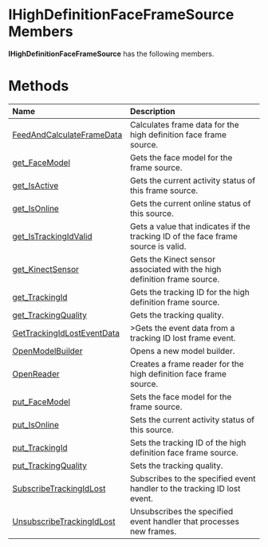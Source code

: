 IHighDefinitionFaceFrameSource Members  
======================================  

**IHighDefinitionFaceFrameSource** has the following members.  

<span id="publicmethodsSection"></span>

Methods  
=======  

<table>
<colgroup>
<col width="30%" />
<col width="60%" />
</colgroup>
<thead>
<tr class="header">
<th align="left">Name</th>
<th align="left">Description</th>
</tr>
</thead>
<tbody>
<tr class="odd">
<td align="left"><a href="Methods/FeedAndCalculateFrameData.md">FeedAndCalculateFrameData</a></td>
<td align="left">Calculates frame data for the high definition face frame source.</td>
</tr>
<tr class="even">
<td align="left"><a href="Methods/get_FaceModel_Method.md">get_FaceModel</a></td>
<td align="left">Gets the face model for the frame source.</td>
</tr>
<tr class="odd">
<td align="left"><a href="Methods/get_IsActive_Method.md">get_IsActive</a></td>
<td align="left">Gets the current activity status of this frame source.</td>
</tr>
<tr class="even">
<td align="left"><a href="Methods/get_IsOnline_Method.md">get_IsOnline</a></td>
<td align="left">Gets the current online status of this source.</td>
</tr>
<tr class="odd">
<td align="left"><a href="Methods/get_IsTrackingIdValid_Method.md">get_IsTrackingIdValid</a></td>
<td align="left">Gets a value that indicates if the tracking ID of the face frame source is valid.</td>
</tr>
<tr class="even">
<td align="left"><a href="Methods/get_KinectSensor_Method.md">get_KinectSensor</a></td>
<td align="left">Gets the Kinect sensor associated with the high definition frame source.</td>
</tr>
<tr class="odd">
<td align="left"><a href="Methods/get_TrackingId_Method.md">get_TrackingId</a></td>
<td align="left">Gets the tracking ID for the high definition frame source.</td>
</tr>
<tr class="even">
<td align="left"><a href="Methods/get_TrackingQuality_Method.md">get_TrackingQuality</a></td>
<td align="left">Gets the tracking quality.</td>
</tr>
<tr class="odd">
<td align="left"><a href="Methods/GetTrackingIdLostEventData.md">GetTrackingIdLostEventData</a></td>
<td align="left">&gt;Gets the event data from a tracking ID lost frame event.</td>
</tr>
<tr class="even">
<td align="left"><a href="Methods/OpenModelBuilder_Method.md">OpenModelBuilder</a></td>
<td align="left">Opens a new model builder.</td>
</tr>
<tr class="odd">
<td align="left"><a href="Methods/OpenReader_Method.md">OpenReader</a></td>
<td align="left">Creates a frame reader for the high definition face frame source.</td>
</tr>
<tr class="even">
<td align="left"><a href="Methods/put_FaceModel_Method.md">put_FaceModel</a></td>
<td align="left">Sets the face model for the frame source.</td>
</tr>
<tr class="odd">
<td align="left"><a href="Methods/put_IsOnline_Method.md">put_IsOnline</a></td>
<td align="left">Sets the current activity status of this source.</td>
</tr>
<tr class="even">
<td align="left"><a href="Methods/put_TrackingId_Method.md">put_TrackingId</a></td>
<td align="left">Sets the tracking ID of the high definition face frame source.</td>
</tr>
<tr class="odd">
<td align="left"><a href="Methods/put_TrackingQuality_Method.md">put_TrackingQuality</a></td>
<td align="left">Sets the tracking quality.</td>
</tr>
<tr class="even">
<td align="left"><a href="Methods/SubscribeTrackingIdLost.md">SubscribeTrackingIdLost</a></td>
<td align="left">Subscribes to the specified event handler to the tracking ID lost event.</td>
</tr>
<tr class="odd">
<td align="left"><a href="Methods/UnsubscribeTrackingIdLost.md">UnsubscribeTrackingIdLost</a></td>
<td align="left">Unsubscribes the specified event handler that processes new frames.</td>
</tr>
</tbody>
</table>



<!--Please do not edit the data in the comment block below.-->
<!--
TOCTitle : IHighDefinitionFaceFrameSource Members
RLTitle : IHighDefinitionFaceFrameSource Members
KeywordF : IHighDefinitionFaceFrameSource
KeywordK : IHighDefinitionFaceFrameSource interface
KeywordK : IHighDefinitionFaceFrameSource interface, all members
HelpPriority : 1
KeywordA : AllMembers.T:Microsoft.Kinect.face.IHighDefinitionFaceFrameSource
AssetID : AllMembers.T:Microsoft.Kinect.face.IHighDefinitionFaceFrameSource
Locale : en-us
CommunityContent : 1
TargetOS : Windows
TopicType : kbSyntax
DocSet : K4Wv2
ProjType : K4Wv2Proj
Technology : Kinect for Windows
Product : Kinect for Windows SDK v2
productversion : 20
-->

